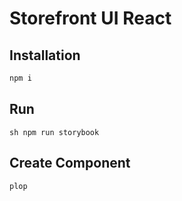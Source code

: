 # Storefront UI React

## Installation

```sh
npm i
```

## Run

`sh npm run storybook`

## Create Component

```sh
plop
```
